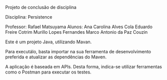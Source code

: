 Projeto de conclusão de disciplina

Disciplina: Persistence

Professor: Rafael Matsuyama
Alunos:
  Ana Carolina Alves Cola
  Eduardo Freire Cotrim
  Murillo Lopes Fernandes
  Marco Antonio da Paz Couzin


Este é um projeto Java, utilizando Mavan.

Para executálo, basta importar na sua ferramenta de desenvolvimento preferida e atualizar as dependências do Maven.

A aplicação é baseada em APIs. Desta forma, indica-se utilizar ferramentas como o Postman para executar os testes.
